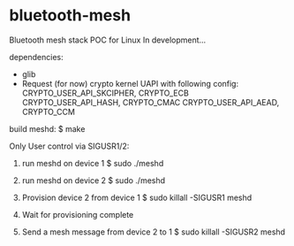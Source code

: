 # bluetooth-mesh
Bluetooth mesh stack POC for Linux
In development...

dependencies:
- glib
- Request (for now) crypto kernel UAPI with following config:
	CRYPTO_USER_API_SKCIPHER, CRYPTO_ECB
	CRYPTO_USER_API_HASH, CRYPTO_CMAC
	CRYPTO_USER_API_AEAD, CRYPTO_CCM


build meshd:
$ make


Only User control via SIGUSR1/2:

1. run meshd on device 1
    $ sudo ./meshd

2. run meshd on device 2
    $ sudo ./meshd

3. Provision device 2 from device 1
    $ sudo killall -SIGUSR1 meshd

4. Wait for provisioning complete

5. Send a mesh message from device 2 to 1
    $ sudo killall -SIGUSR2 meshd
